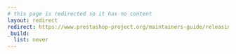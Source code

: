 ```yaml
---
# this page is redirected so it has no content
layout: redirect
redirect: https://www.prestashop-project.org/maintainers-guide/releasing-prestashop/final-steps/
_build:
  list: never
---
```

